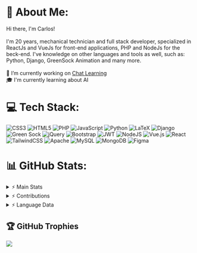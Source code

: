 # 💫 About Me:
Hi there, I'm Carlos!<br><br>I'm 20 years, mechanical technician and full stack developer, specialized in ReactJs and VueJs for front-end applications, PHP and NodeJs for the beck-end. I've knowledge on other languages and tools as well, such as: Python, Django, GreenSock Animation and many more.<br><br>🦾 I’m currently working on <a href="https://tiadoidioma.com.br">Chat Learning</a><br>🎓 I'm currently learning about AI<br>


# 💻 Tech Stack:
![CSS3](https://img.shields.io/badge/css3-%231572B6.svg?style=for-the-badge&logo=css3&logoColor=white) ![HTML5](https://img.shields.io/badge/html5-%23E34F26.svg?style=for-the-badge&logo=html5&logoColor=white) ![PHP](https://img.shields.io/badge/php-%23777BB4.svg?style=for-the-badge&logo=php&logoColor=white) ![JavaScript](https://img.shields.io/badge/javascript-%23323330.svg?style=for-the-badge&logo=javascript&logoColor=%23F7DF1E) ![Python](https://img.shields.io/badge/python-3670A0?style=for-the-badge&logo=python&logoColor=ffdd54) ![LaTeX](https://img.shields.io/badge/latex-%23008080.svg?style=for-the-badge&logo=latex&logoColor=white) ![Django](https://img.shields.io/badge/django-%23092E20.svg?style=for-the-badge&logo=django&logoColor=white) ![Green Sock](https://img.shields.io/badge/green%20sock-88CE02?style=for-the-badge&logo=greensock&logoColor=white) ![jQuery](https://img.shields.io/badge/jquery-%230769AD.svg?style=for-the-badge&logo=jquery&logoColor=white) ![Bootstrap](https://img.shields.io/badge/bootstrap-%23563D7C.svg?style=for-the-badge&logo=bootstrap&logoColor=white) ![JWT](https://img.shields.io/badge/JWT-black?style=for-the-badge&logo=JSON%20web%20tokens) ![NodeJS](https://img.shields.io/badge/node.js-6DA55F?style=for-the-badge&logo=node.js&logoColor=white) ![Vue.js](https://img.shields.io/badge/vuejs-%2335495e.svg?style=for-the-badge&logo=vuedotjs&logoColor=%234FC08D) ![React](https://img.shields.io/badge/react-%2320232a.svg?style=for-the-badge&logo=react&logoColor=%2361DAFB) ![TailwindCSS](https://img.shields.io/badge/tailwindcss-%2338B2AC.svg?style=for-the-badge&logo=tailwind-css&logoColor=white) ![Apache](https://img.shields.io/badge/apache-%23D42029.svg?style=for-the-badge&logo=apache&logoColor=white) ![MySQL](https://img.shields.io/badge/mysql-%2300f.svg?style=for-the-badge&logo=mysql&logoColor=white) ![MongoDB](https://img.shields.io/badge/MongoDB-%234ea94b.svg?style=for-the-badge&logo=mongodb&logoColor=white) 	![Figma](https://img.shields.io/badge/figma-%23F24E1E.svg?style=for-the-badge&logo=figma&logoColor=white)
# 📊 GitHub Stats:

<details>
<summary>⚡ Main Stats</summary>
  
![](https://github-readme-stats-git-master-carlosmartel7.vercel.app/api?username=CarlosMartel7&theme=dark&hide_border=false&include_all_commits=true&count_private=true)<br/>
</details>

<details>
<summary>⚡ Contributions</summary>
  
![](https://github-readme-streak-stats.herokuapp.com/?user=CarlosMartel7&theme=dark&hide_border=false)<br/>
</details>

<details>
<summary>⚡ Language Data</summary>

![](https://api.githubtrends.io/user/svg/CarlosMartel7/langs?time_range=one_year&include_private=True&loc_metric=changed&compact=True&theme=dark)

<!-- Proudly created with GPRM ( https://gprm.itsvg.in ) -->
</details>

## 🏆 GitHub Trophies

![](https://github-profile-trophy.vercel.app/?username=CarlosMartel7&theme=radical&no-frame=true&no-bg=true&margin-w=4)

<!-- Proudly created with GPRM ( https://gprm.itsvg.in ) -->

